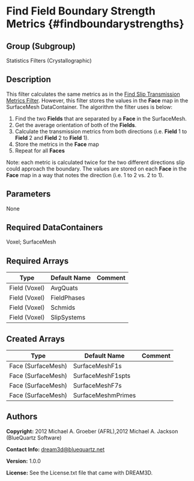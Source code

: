 Find Field Boundary Strength Metrics {#findboundarystrengths}
======

## Group (Subgroup) ##
Statistics Filters (Crystallographic)

## Description ##
This filter calculates the same metrics as in the [Find Slip Transmission Metrics Filter](FindSlipTransmissionMetrics.html "").  However, this filter stores the values in the **Face** map in the SurfaceMesh DataContainer.  The algorithm the filter uses is below:

1. Find the two **Fields** that are separated by a **Face** in the SurfaceMesh.
2. Get the average orientation of both of the **Fields**.
3. Calculate the transmission metrics from both directions (i.e. **Field** 1 to **Field** 2 and **Field** 2 to **Field** 1).
4. Store the metrics in the **Face** map
5. Repeat for all **Faces**

Note: each metric is calculated twice for the two different directions slip could approach the boundary.  The values are stored on each **Face** in the **Face** map in a way that notes the direction (i.e. 1 to 2 vs. 2 to 1).

## Parameters ##
None

## Required DataContainers ##
Voxel; SurfaceMesh

## Required Arrays ##

| Type | Default Name | Comment |
|------|--------------|---------|
| Field (Voxel) | AvgQuats |  |
| Field (Voxel) | FieldPhases |  |
| Field (Voxel) | Schmids |  |
| Field (Voxel) | SlipSystems |  |

## Created Arrays ##
| Type | Default Name | Comment |
|------|--------------|---------|
| Face (SurfaceMesh) | SurfaceMeshF1s |  |
| Face (SurfaceMesh) | SurfaceMeshF1spts |  |
| Face (SurfaceMesh) | SurfaceMeshF7s |  |
| Face (SurfaceMesh) | SurfaceMeshmPrimes |  |


## Authors ##

**Copyright:** 2012 Michael A. Groeber (AFRL),2012 Michael A. Jackson (BlueQuartz Software)

**Contact Info:** dream3d@bluequartz.net

**Version:** 1.0.0

**License:**  See the License.txt file that came with DREAM3D.

